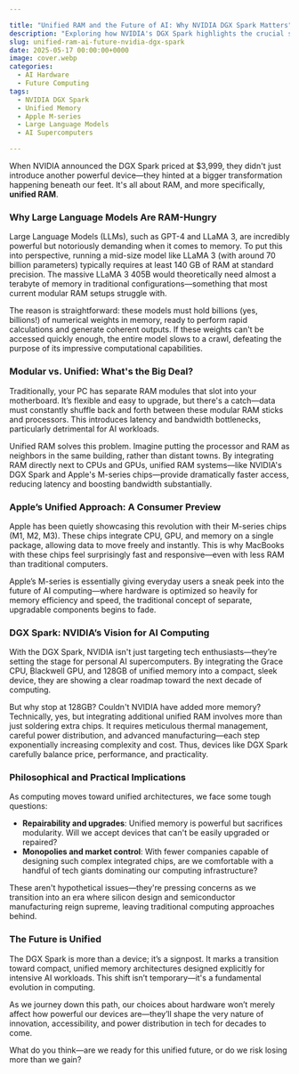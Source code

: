 ```yaml
---

title: "Unified RAM and the Future of AI: Why NVIDIA DGX Spark Matters"
description: "Exploring how NVIDIA's DGX Spark highlights the crucial shift toward unified RAM systems, and why large AI models depend heavily on memory."
slug: unified-ram-ai-future-nvidia-dgx-spark
date: 2025-05-17 00:00:00+0000
image: cover.webp
categories:
  - AI Hardware
  - Future Computing
tags:
  - NVIDIA DGX Spark
  - Unified Memory
  - Apple M-series
  - Large Language Models
  - AI Supercomputers

---
```


When NVIDIA announced the DGX Spark priced at \$3,999, they didn't just introduce another powerful device—they hinted at a bigger transformation happening beneath our feet. It's all about RAM, and more specifically, **unified RAM**.

### Why Large Language Models Are RAM-Hungry

Large Language Models (LLMs), such as GPT-4 and LLaMA 3, are incredibly powerful but notoriously demanding when it comes to memory. To put this into perspective, running a mid-size model like LLaMA 3 (with around 70 billion parameters) typically requires at least 140 GB of RAM at standard precision. The massive LLaMA 3 405B would theoretically need almost a terabyte of memory in traditional configurations—something that most current modular RAM setups struggle with.

The reason is straightforward: these models must hold billions (yes, billions!) of numerical weights in memory, ready to perform rapid calculations and generate coherent outputs. If these weights can't be accessed quickly enough, the entire model slows to a crawl, defeating the purpose of its impressive computational capabilities.

### Modular vs. Unified: What's the Big Deal?

Traditionally, your PC has separate RAM modules that slot into your motherboard. It’s flexible and easy to upgrade, but there's a catch—data must constantly shuffle back and forth between these modular RAM sticks and processors. This introduces latency and bandwidth bottlenecks, particularly detrimental for AI workloads.

Unified RAM solves this problem. Imagine putting the processor and RAM as neighbors in the same building, rather than distant towns. By integrating RAM directly next to CPUs and GPUs, unified RAM systems—like NVIDIA's DGX Spark and Apple's M-series chips—provide dramatically faster access, reducing latency and boosting bandwidth substantially.

### Apple’s Unified Approach: A Consumer Preview

Apple has been quietly showcasing this revolution with their M-series chips (M1, M2, M3). These chips integrate CPU, GPU, and memory on a single package, allowing data to move freely and instantly. This is why MacBooks with these chips feel surprisingly fast and responsive—even with less RAM than traditional computers.

Apple’s M-series is essentially giving everyday users a sneak peek into the future of AI computing—where hardware is optimized so heavily for memory efficiency and speed, the traditional concept of separate, upgradable components begins to fade.

### DGX Spark: NVIDIA’s Vision for AI Computing

With the DGX Spark, NVIDIA isn't just targeting tech enthusiasts—they’re setting the stage for personal AI supercomputers. By integrating the Grace CPU, Blackwell GPU, and 128GB of unified memory into a compact, sleek device, they are showing a clear roadmap toward the next decade of computing.

But why stop at 128GB? Couldn't NVIDIA have added more memory? Technically, yes, but integrating additional unified RAM involves more than just soldering extra chips. It requires meticulous thermal management, careful power distribution, and advanced manufacturing—each step exponentially increasing complexity and cost. Thus, devices like DGX Spark carefully balance price, performance, and practicality.

### Philosophical and Practical Implications

As computing moves toward unified architectures, we face some tough questions:

* **Repairability and upgrades**: Unified memory is powerful but sacrifices modularity. Will we accept devices that can't be easily upgraded or repaired?
* **Monopolies and market control**: With fewer companies capable of designing such complex integrated chips, are we comfortable with a handful of tech giants dominating our computing infrastructure?

These aren't hypothetical issues—they're pressing concerns as we transition into an era where silicon design and semiconductor manufacturing reign supreme, leaving traditional computing approaches behind.

### The Future is Unified

The DGX Spark is more than a device; it’s a signpost. It marks a transition toward compact, unified memory architectures designed explicitly for intensive AI workloads. This shift isn’t temporary—it's a fundamental evolution in computing.

As we journey down this path, our choices about hardware won’t merely affect how powerful our devices are—they’ll shape the very nature of innovation, accessibility, and power distribution in tech for decades to come.

What do you think—are we ready for this unified future, or do we risk losing more than we gain?
